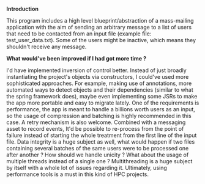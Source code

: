 **Introduction**

This program includes a high level blueprint/abstraction of a mass-mailing application with the aim of sending an arbitrary message to a list of users that need to be contacted from an input file (example file: test_user_data.txt).
Some of the users might be inactive, which means they shouldn't receive any message.

**What would've been improved if I had got more time ?**

I'd have implemented inversion of control better. Instead of just broadly instantiating the project's objects via constructors, I could've used more sophisticated approaches. For example, making use of annotations, more automated ways to detect objects and their dependencies (similar to what the spring framework does), maybe even implementing some JSRs to make the app more portable and easy to migrate lately.
One of the requirements is performance, the app is meant to handle a billions worth users as an input, so the usage of compression and batching is highly recommended in this case.
A retry mechanism is also welcome. Combined with a messaging asset to record events, It'd be possible to re-process from the point of failure instead of starting the whole treatment from the first line of the input file.
Data integrity is a huge subject as well, what would happen if two files containing several batches of the same users were to be processed one after another ? How should we handle unicity ?
What about the usage of multiple threads instead of a single one ? Multithreading is a huge subject by itself with a whole lot of issues regarding it.
Ultimately, using performance tools is a must in this kind of HPC projects.
